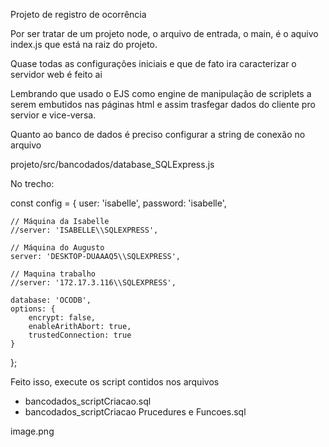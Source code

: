 Projeto de registro de ocorrência

Por ser tratar de um projeto node, o arquivo de entrada, o main, é o aquivo index.js que está na raiz do projeto.

Quase todas as configurações iniciais e que de fato ira caracterizar o servidor web é feito ai

Lembrando que usado o EJS como engine de manipulação de scriplets a serem embutidos nas páginas html e assim trasfegar dados do cliente pro servior e vice-versa.

Quanto ao banco de dados é preciso configurar a string de conexão no arquivo

projeto/src/bancodados/database_SQLExpress.js

No trecho:

const config = {
    user: 'isabelle',
    password: 'isabelle',
    
    // Máquina da Isabelle
    //server: 'ISABELLE\\SQLEXPRESS',
    
    // Máquina do Augusto
    server: 'DESKTOP-DUAAAQ5\\SQLEXPRESS',
    
    // Maquina trabalho
    //server: '172.17.3.116\\SQLEXPRESS',
    
    database: 'OCODB',
    options: {
        encrypt: false,
        enableArithAbort: true,
        trustedConnection: true
    }
};

Feito isso, execute os script contidos nos arquivos 

 - bancodados_scriptCriacao.sql
 - bancodados_scriptCriacao Prucedures e Funcoes.sql

image.png